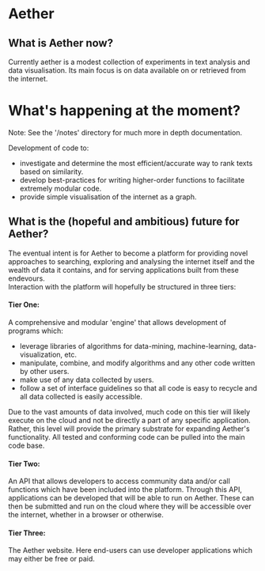 # Aether


## What is Aether now?

Currently aether is a modest collection of experiments in text analysis and data visualisation. Its main focus is on data available 
on or retrieved from the internet.


# What's happening at the moment?

Note: See the '/notes' directory for much more in depth documentation. 

Development of code to:
- investigate and determine the most efficient/accurate way to rank texts based on similarity.
- develop best-practices for writing higher-order functions to facilitate extremely modular code. 
- provide simple visualisation of the internet as a graph.


## What is the (hopeful and ambitious) future for Aether?

The eventual intent is for Aether to become a platform for providing novel approaches to searching, exploring and analysing the 
internet itself and the wealth of data it contains, and for serving applications built from these endevours.   
Interaction with the platform will hopefully be structured in three tiers:

#### Tier One:

A comprehensive and modular 'engine' that allows development of programs which:
- leverage libraries of algorithms for data-mining, machine-learning, data-visualization, etc.
- manipulate, combine, and modify algorithms and any other code written by other users.
- make use of any data collected by users.
- follow a set of interface guidelines so that all code is easy to recycle and all data collected is easily accessible.

Due to the vast amounts of data involved, much code on this tier will likely execute on the cloud and not be directly a part of any
specific application. Rather, this level will provide the primary substrate for expanding Aether's functionality. All tested and 
conforming code can be pulled into the main code base.


#### Tier Two:

An API that allows developers to access community data and/or call functions which have been included into the platform.
Through this API, applications can be developed that will be able to run on Aether. These can then be submitted and run on the cloud
where they will be accessible over the internet, whether in a browser or otherwise.


#### Tier Three:

The Aether website. Here end-users can use developer applications which may either be free or paid. 
  
 
